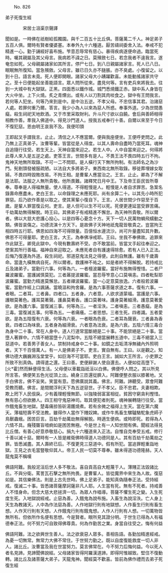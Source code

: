 ﻿　　No. 826

弟子死復生經

　　　　宋居士沮渠京聲譯


聞如是。一時佛在祇樹給孤獨園。與千二百五十比丘俱。菩薩萬二千人。神足弟子五百人俱。爾時有賢者優婆塞。本奉外九十六種道。厭苦禱祠委舍入法。奉戒不犯精進一心。勤于誦經好喜布施。笮意忍辱常有慈心。暴得疾病遂便命過。臨當死時。囑其親屬及其父母言。我病若不諱之日。莫殯斂七日。若念我者不違我言。遂奄忽如死。父母親屬諸家如其所言。停尸七日。到八日親屬諸家言。死人已八日。眠眠無所復知。當急殯斂。父母言。雖已日久亦不膖脹。亦不臭處。小復留之。以到十日。語言未竟。死人便即開眼。諸家父母大小踴躍歡喜。未能動搖諸家共守之。至十日便能起坐善能語言。眾人問所從來。盡見何等。言有吏兵來將我去。往到一大城中有大獄獄。正黑。四面悉以鐵作城。城門悉燒鐵正赤。獄中系人身皆在大火中坐。上下火燒。炙之青煙出。或有人以刀割其肉啖食之。獄中有王問我言。若何等人犯坐。何等乃來到是中。是中治五逆。不孝父母。不忠信事其君。治諸惡人處。若罪何重乃爾。答言。我少小為人以來為惡人所惑。奉事外道。少為世間愚癡。殺生祠祀天地飲酒。又于市里采取財利。升斗尺寸欲以自饒。會后與善師相得相教作善。牽我入佛道中。得見沙門道人。授我五戒奉行十善。自爾以來至于今日不復犯惡。恩由明王哀我不及。我便叩頭

王即起叉手謂我言。止止。清信之人不應當爾。便與我座便坐。王便呼吏問之。此乃無上正真弟子。汝曹等輩。皆當從是人得度。以其人壽命自盡時乃當死耳。魂神自追隨行往受。若生天上。天神自當來迎之。若生人中。人中自當來迎之。何得將此尊人來入是五逆之處。吏答王言。世間多有是人。不畏王法不畏四時五行不拘。鬼神天地無所取錄。不可一二不問耶。是人橫行天下無所拘制。有法師名之為沙門。髡剔頭發被服疏陋。以法自大多將弟子。東西南北無所取錄。移徙葬埋嫁女取婦。不畏四時毀敗改易。不拘王相。是曹輩人應當治之。王言。止止。卿為了不解是法耶。法服之人無所貴敬。他所畏難。諸釋梵日月中王。下及帝王臣民皆所尊奉。尊奉是人得福無量。使人得道。不得輕慢是人。輕慢是人者自求罪苦。急案名錄壽命應盡未。吏白王言。以命錄理之未應死耶。尚有余算二十。以其先小時所犯罪惡。后乃欲作善是以取之。使其黨輩小復自下。王言。人居世間少作惡至于百歲。是輩人罪當復云何。吏言。是人但可以生不可以死。死便更連延當受罪苦痛。千劫萬劫無得解脫。時王曰。其佛弟子有戒精進不懈怠。為天神所貴敬。所以爾者。佛以大慈大悲護心投心。以是四等心憂念十方。天下一切人民萬物蜎飛蠕動之類。佛皆哀傷之。功德流演十方天下。是故佛子天神地祇鬼龍皆敬貴之。豈當拘王相四時五行耶。佛恩如四海不可得限量。百億恒水邊流沙。尚可升量盡知其升數。佛恩不可得量耶。吏白王言。大王。為奉佛凈戒耶。王曰。坐我不奉佛故。追罪來作此獄王。卿見此獄中。今現有數壽終不受。亦不敢當前。皆當叉手起往奉迎之。使案其所行善福。福神自來迎取之。未應死者自有護速得除愈。若有人已入正法。后悔乃復還為外道。殺生祠祀。邪道惡鬼法見之得便。此則自無護。雖有千歲壽命。當逢九橫無病自死。所以爾者。救護神不祐之。如是者終不得解脫。若持戒比丘及諸弟子。當勤行六事。何等為六。一者檀波羅蜜。當好布施無得慳惜。二者尸羅波羅蜜。當護誡慎莫犯。三者羼提波羅蜜。當忍辱笮意心口莫嗔恚。四者毗梨耶波羅蜜。當勤力精進莫懈怠。五者禪波羅蜜。當一心定意莫放逸。六者般若波羅蜜。當勤作經上口諷誦。當曉漚和拘舍羅。是為六事菩薩求道之本。復有六事。一者眼。二者耳。三者鼻。四者口。五者身。六者意。人欲求道蒙福。當護是六事。護眼莫著色。護耳莫著聲。護鼻莫著香。護口莫著味。護身莫著細滑。護意莫著愛欲。是為護六事。當復滅三事。何等為三。一者淫泆。二者嗔恚。三者愚癡。是為三毒。當復滅五事。何等為五。一者痛癢。二者思想。三者生死。四者識。五者愛欲。是為五陰復有六衰。何等為六衰。一者眼為色衰。二者耳為聲衰。三者鼻為香衰。四者口為味衰。五者身為細滑衰。六者意為法衰。是為六衰。五陰六情三毒合為身中二十事。常在人身中。道人行道常當斷絕是二十事。不能禁絕是二十事。當墮人著罪中。六情不絕當墮十八泥梨中。五陰不絕當展轉五道中。三毒不絕當入三惡道中。若善男子善女人。禁制持戒身中二十事。如鏡之去垢清凈無穢內外照明者。天下千百億萬人。有一人是佛弟子不。吏言。實自無有。王曰。以是觀之。知佛功德大巍巍淵泓堂堂乎。如巨海不可當耶。吏白王言。誠如大王所言。小吏罪之所致不別真偽。請得遣之還。王曰善。吏便辭謝人使自還去。人便如從高墮下。[火*霍]然而穌便得生活。父母便以車載詣祇洹以白佛。佛便呼人問之。其以所見所言答。佛便笑五色光從頂上出。繞身三匝還從臍入。阿難便整衣服以膝著地。叉手白佛言。佛不妄笑。笑當有意。愿佛廣說其義。佛言。阿難。諦聽受。眾會阿難受教而聽。佛言。是間閻浮利天下為五逆惡世。子不孝父。臣不忠君。夫妻相欺。欺上罔下人民佷戾。少有義理輕慢無節。以強陵弱富富相從。貧困守窮貪利慳惜。無有慈心但欲勝人。四王相守鬼惡神司。取其便犯者則死。魂神展轉隨行往受。當作餓鬼畜生地獄。楚毒痛掠笞斫湯鑊燒煮。若有余微之福得上生天。當在第六魔天。薄福短壽不受法教。雖得作人當作下賤奴婢。或作牛馬畜生騾驢駱駝象虎師子鳥獸蟲蛾。困苦巨言。百劫千劫萬劫無得解脫。時適生便病。或時即死。若得為人六情不具。癃殘聾盲喑痾如是困苦無極。今是世上有一人知世間有佛。聞經法得見比丘僧。有善心好意恭敬慈心。捐九十六種道來入正法。自惟自克奉受五戒。修行十善以滅十惡。爾時有一人皆是維衛佛時得道人功德同是人。其有百劫千劫萬劫之罪。皆悉滅盡。其人壽終已后。不復更見三惡道中。假有所犯。當追罪輕重詣地獄。王見之衣毛當豎敬仰其人。帝王人民一切莫不尊奉。雖未得道功德隆赫。天人龍鬼莫不稱嘆

佛語阿難。我般泥洹后世人多不敬法。喜自貢高自大輕蔑于人。薄賤正法毀諸比丘。不與分衛。罵詈瓦石擊之無所拘畏。是曹輩人。皆從魔界中來生為人故。復惡如是。其信樂佛法。則是上古先世時。佛上足弟子。能知真偽隨奉正法。受持經戒。復滅二十事。皆悉諸菩薩摩訶薩非凡人耶。人生當有死。無有不死者。持戒善人不惜身命。但念大慈大悲拯濟一切。為眾人作唱導。菩薩不懼生死之變。入生死度生死。入地獄說經戒。止惡為善。入餓鬼為說布施。入畜生為說淫泆。亡人身上天生為教諸天。人中為作法惡為善。人作地獄行則有地獄想。人作畜生行則有畜生想。人作天行則有天想。人作餓鬼行則有餓鬼想。人作人行則有人想。一切萬物皆無所有。但依所作名便有思想。今是賢者。眼所見其證分明。于世生已得為人有福德奉正法。何不努力可自致得佛尊貴。何為作勤苦之業。身當自往受之。悔有何益

佛語阿難。法之欲興世生善人。法之欲衰惡人眾多。善相告語。各勤加精進經戒。為憂一切無常。無常力大佛不常住。于世努力勤之。既以自度復能救度一切人非人。諸比丘。汝曹當及我在世當努力。莫言佛常在。今不努力后悔何益。今以死人者名見諦。見諦聞佛說經。父母諸家皆得阿羅漢道諦。即得阿惟越致。堅住不復動轉。諸比丘及諸菩薩大弟子。天龍鬼神。聞經莫不歡喜。皆前為佛作禮而去弟子死復生經

